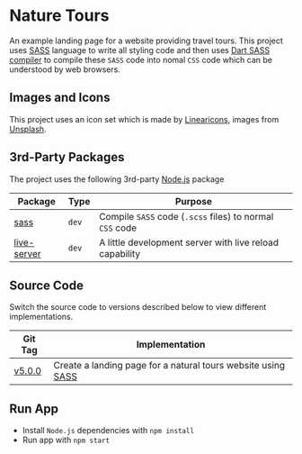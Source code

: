 # Nature Tours

An example landing page for a website providing travel tours. This project uses [SASS](https://sass-lang.com/) language to write all styling code and then uses [Dart SASS compiler](https://sass-lang.com/dart-sass) to compile these `SASS` code into nomal `CSS` code which can be understood by web browsers.

## Images and Icons

This project uses an icon set which is made by [Linearicons](https://linearicons.com/), images from [Unsplash](https://unsplash.com/).

## 3rd-Party Packages

The project uses the following 3rd-party [Node.js](https://nodejs.org/) package

| Package | Type | Purpose |
|---------|------|---------|
| [sass](https://www.npmjs.com/package/sass) | `dev` | Compile `SASS` code (`.scss` files) to normal `CSS` code |
| [live-server](https://www.npmjs.com/package/live-server) | `dev` | A little development server with live reload capability |

## Source Code

Switch the source code to versions described below to view different implementations.

| Git Tag | Implementation |
|---------|----------------|
| [v5.0.0](https://github.com/TranXuanHoang/TheWeb/releases/tag/v5.0.0) | Create a landing page for a natural tours website using [SASS](https://sass-lang.com/) |

## Run App

* Install `Node.js` dependencies with `npm install`
* Run app with `npm start`
